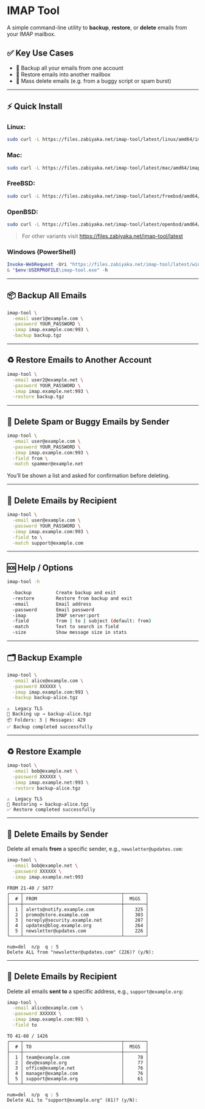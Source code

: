 # IMAP Tool

A simple command-line utility to **backup**, **restore**, or **delete** emails from your IMAP mailbox.

## ✅ Key Use Cases

* 🧳 Backup all your emails from one account
* 🔁 Restore emails into another mailbox
* 🧹 Mass delete emails (e.g. from a buggy script or spam burst)

---

## ⚡ Quick Install

### Linux:

```bash
sudo curl -L https://files.zabiyaka.net/imap-tool/latest/linux/amd64/imap-tool -o /usr/local/bin/imap-tool; sudo chmod +x /usr/local/bin/imap-tool; imap-tool -h;
```

### Mac:

```bash
sudo curl -L https://files.zabiyaka.net/imap-tool/latest/mac/amd64/imap-tool -o /usr/local/bin/imap-tool; sudo chmod +x /usr/local/bin/imap-tool; imap-tool -h;
```

### FreeBSD:

```bash
sudo curl -L https://files.zabiyaka.net/imap-tool/latest/freebsd/amd64/imap-tool -o /usr/local/bin/imap-tool; sudo chmod +x /usr/local/bin/imap-tool; imap-tool -h;
```

### OpenBSD:

```bash
sudo curl -L https://files.zabiyaka.net/imap-tool/latest/openbsd/amd64/imap-tool -o /usr/local/bin/imap-tool; sudo chmod +x /usr/local/bin/imap-tool; imap-tool -h;
```

> For other variants visit https://files.zabiyaka.net/imap-tool/latest

### Windows (PowerShell)

```powershell
Invoke-WebRequest -Uri "https://files.zabiyaka.net/imap-tool/latest/windows/amd64/imap-tool.exe" -OutFile "$env:USERPROFILE\imap-tool.exe"
& "$env:USERPROFILE\imap-tool.exe" -h
```

---

## 📦 Backup All Emails

```bash
imap-tool \
  -email user1@example.com \
  -password YOUR_PASSWORD \
  -imap imap.example.com:993 \
  -backup backup.tgz
```

---

## ♻️ Restore Emails to Another Account

```bash
imap-tool \
  -email user2@example.net \
  -password YOUR_PASSWORD \
  -imap imap.example.net:993 \
  -restore backup.tgz
```

---

## 🧹 Delete Spam or Buggy Emails by Sender

```bash
imap-tool \
  -email user@example.com \
  -password YOUR_PASSWORD \
  -imap imap.example.com:993 \
  -field from \
  -match spammer@example.net
```

You’ll be shown a list and asked for confirmation before deleting.

---

## 🧼 Delete Emails by Recipient

```bash
imap-tool \
  -email user@example.com \
  -password YOUR_PASSWORD \
  -imap imap.example.com:993 \
  -field to \
  -match support@example.com
```

---

## 🆘 Help / Options

```bash
imap-tool -h

  -backup         Create backup and exit
  -restore        Restore from backup and exit
  -email          Email address
  -password       Email password
  -imap           IMAP server:port
  -field          from | to | subject (default: from)
  -match          Text to search in field
  -size           Show message size in stats
```

---

## 🗂 Backup Example

```bash
imap-tool \
  -email alice@example.com \
  -password XXXXXX \
  -imap imap.example.com:993 \
  -backup backup-alice.tgz
```

```
⚠️  Legacy TLS
🔄 Backing up → backup-alice.tgz
📦 Folders: 3 | Messages: 429
✅ Backup completed successfully
```

---

## ♻️ Restore Example

```bash
imap-tool \
  -email bob@example.net \
  -password XXXXXX \
  -imap imap.example.net:993 \
  -restore backup-alice.tgz
```

```
⚠️  Legacy TLS
🔄 Restoring ← backup-alice.tgz
✅ Restore completed successfully
```

---

## 🧹 Delete Emails by Sender

Delete all emails **from** a specific sender, e.g., `newsletter@updates.com`:

```bash
imap-tool \
  -email bob@example.net \
  -password XXXXXX \
  -imap imap.example.net:993
```

```
FROM 21‑40 / 5877
┌────┬────────────────────────────────────┬────────┐
│  # │ FROM                               │  MSGS  │
├────┼────────────────────────────────────┼────────┤
│  1 │ alerts@notify.example.com          │    325 │
│  2 │ promo@store.example.com            │    303 │
│  3 │ noreply@security.example.net       │    287 │
│  4 │ updates@blog.example.org           │    264 │
│  5 │ newsletter@updates.com             │    226 │
└────┴────────────────────────────────────┴────────┘

num=del  n/p  q : 5
Delete ALL from "newsletter@updates.com" (226)? (y/N):
```

---

## 🧹 Delete Emails by Recipient

Delete all emails **sent to** a specific address, e.g., `support@example.org`:

```bash
imap-tool \
  -email alice@example.com \
  -password XXXXXX \
  -imap imap.example.com:993 \
  -field to
```

```
TO 41‑60 / 1426
┌────┬────────────────────────────────────┬────────┐
│  # │ TO                                 │  MSGS  │
├────┼────────────────────────────────────┼────────┤
│  1 │ team@example.com                   │     78 │
│  2 │ dev@example.org                    │     77 │
│  3 │ office@example.net                 │     76 │
│  4 │ manager@example.com                │     76 │
│  5 │ support@example.org                │     61 │
└────┴────────────────────────────────────┴────────┘

num=del  n/p  q : 5
Delete ALL to "support@example.org" (61)? (y/N):
```

